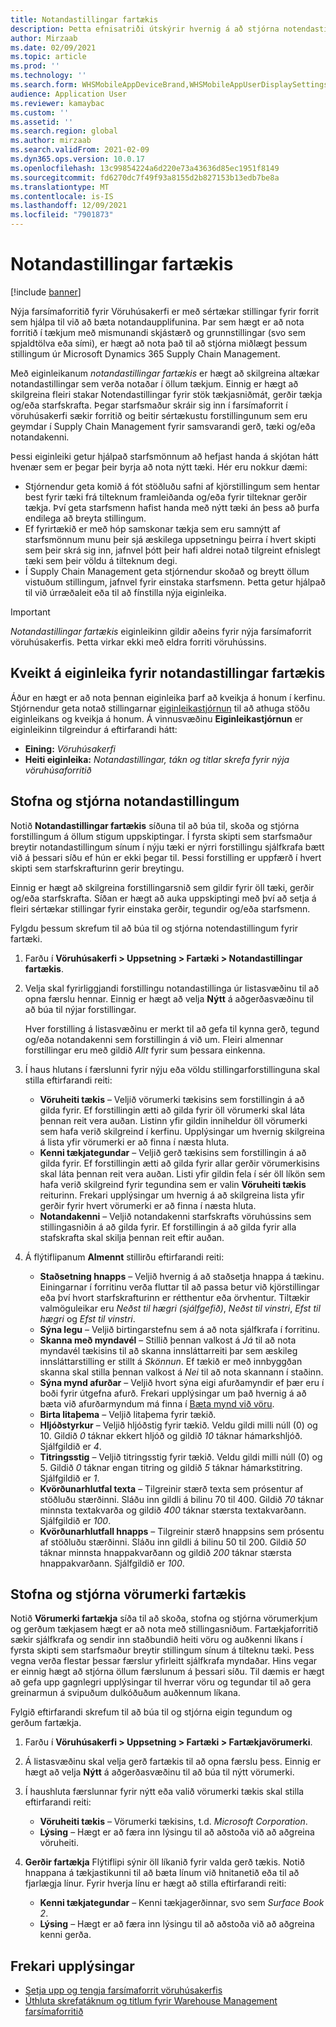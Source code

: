 ```yaml
---
title: Notandastillingar fartækis
description: Þetta efnisatriði útskýrir hvernig á að stjórna notendastillingum fartækis fyrir starfsmenn í vöruhúsi.
author: Mirzaab
ms.date: 02/09/2021
ms.topic: article
ms.prod: ''
ms.technology: ''
ms.search.form: WHSMobileAppDeviceBrand,WHSMobileAppUserDisplaySettings
audience: Application User
ms.reviewer: kamaybac
ms.custom: ''
ms.assetid: ''
ms.search.region: global
ms.author: mirzaab
ms.search.validFrom: 2021-02-09
ms.dyn365.ops.version: 10.0.17
ms.openlocfilehash: 13c99854224a6d220e73a43636d85ec1951f8149
ms.sourcegitcommit: fd6270dc7f49f93a8155d2b827153b13edb7be8a
ms.translationtype: MT
ms.contentlocale: is-IS
ms.lasthandoff: 12/09/2021
ms.locfileid: "7901873"
---
```

# <a name="mobile-device-user-settings"></a>Notandastillingar fartækis

[!include [banner](../../includes/banner.md)]

Nýja farsímaforritið fyrir Vöruhúsakerfi er með sértækar stillingar fyrir forrit sem hjálpa til við að bæta notandaupplifunina. Þar sem hægt er að nota forritið í tækjum með mismunandi skjástærð og grunnstillingar (svo sem spjaldtölva eða sími), er hægt að nota það til að stjórna miðlægt þessum stillingum úr Microsoft Dynamics 365 Supply Chain Management.

Með eiginleikanum *notandastillingar fartækis* er hægt að skilgreina altækar notandastillingar sem verða notaðar í öllum tækjum. Einnig er hægt að skilgreina fleiri stakar Notendastillingar fyrir stök tækjasniðmát, gerðir tækja og/eða starfskrafta. Þegar starfsmaður skráir sig inn í farsímaforrit í vöruhúsakerfi sækir forritið og beitir sértækustu forstillingunum sem eru geymdar í Supply Chain Management fyrir samsvarandi gerð, tæki og/eða notandakenni.

Þessi eiginleiki getur hjálpað starfsmönnum að hefjast handa á skjótan hátt hvenær sem er þegar þeir byrja að nota nýtt tæki. Hér eru nokkur dæmi:

- Stjórnendur geta komið á fót stöðluðu safni af kjörstillingum sem hentar best fyrir tæki frá tilteknum framleiðanda og/eða fyrir tilteknar gerðir tækja. Því geta starfsmenn hafist handa með nýtt tæki án þess að þurfa endilega að breyta stillingum.
- Ef fyrirtækið er með hóp samskonar tækja sem eru samnýtt af starfsmönnum munu þeir sjá æskilega uppsetningu þeirra í hvert skipti sem þeir skrá sig inn, jafnvel þótt þeir hafi aldrei notað tilgreint efnislegt tæki sem þeir völdu á tilteknum degi.
- Í Supply Chain Management geta stjórnendur skoðað og breytt öllum vistuðum stillingum, jafnvel fyrir einstaka starfsmenn. Þetta getur hjálpað til við úrræðaleit eða til að fínstilla nýja eiginleika.

> [!IMPORTANT]
> *Notandastillingar fartækis* eiginleikinn gildir aðeins fyrir nýja farsímaforrit vöruhúsakerfis. Þetta virkar ekki með eldra forriti vöruhússins.

## <a name="turn-on-the-mobile-device-user-settings-feature"></a>Kveikt á eiginleika fyrir notandastillingar fartækis

Áður en hægt er að nota þennan eiginleika þarf að kveikja á honum í kerfinu. Stjórnendur geta notað stillingarnar [eiginleikastjórnun](../../fin-ops-core/fin-ops/get-started/feature-management/feature-management-overview.md) til að athuga stöðu eiginleikans og kveikja á honum. Á vinnusvæðinu **Eiginleikastjórnun** er eiginleikinn tilgreindur á eftirfarandi hátt:

- **Eining:** *Vöruhúsakerfi*
- **Heiti eiginleika:** *Notandastillingar, tákn og titlar skrefa fyrir nýja vöruhúsaforritið*

## <a name="create-and-manage-user-settings"></a>Stofna og stjórna notandastillingum

Notið **Notandastillingar fartækis** síðuna til að búa til, skoða og stjórna forstillingum á öllum stigum uppskiptingar. Í fyrsta skipti sem starfsmaður breytir notandastillingum sínum í nýju tæki er nýrri forstillingu sjálfkrafa bætt við á þessari síðu ef hún er ekki þegar til. Þessi forstilling er uppfærð í hvert skipti sem starfskrafturinn gerir breytingu.

Einnig er hægt að skilgreina forstillingarsnið sem gildir fyrir öll tæki, gerðir og/eða starfskrafta. Síðan er hægt að auka uppskiptingi með því að setja á fleiri sértækar stillingar fyrir einstaka gerðir, tegundir og/eða starfsmenn.

Fylgdu þessum skrefum til að búa til og stjórna notendastillingum fyrir fartæki.

1. Farðu í **Vöruhúsakerfi \> Uppsetning \> Fartæki \> Notandastillingar fartækis**.
1. Velja skal fyrirliggjandi forstillingu notandastillinga úr listasvæðinu til að opna færslu hennar. Einnig er hægt að velja **Nýtt** á aðgerðasvæðinu til að búa til nýjar forstillingar.

    Hver forstilling á listasvæðinu er merkt til að gefa til kynna gerð, tegund og/eða notandakenni sem forstillingin á við um. Fleiri almennar forstillingar eru með gildið *Allt* fyrir sum þessara einkenna.

1. Í haus hlutans í færslunni fyrir nýju eða völdu stillingarforstillinguna skal stilla eftirfarandi reiti:

    - **Vöruheiti tækis** – Veljið vörumerki tækisins sem forstillingin á að gilda fyrir. Ef forstillingin ætti að gilda fyrir öll vörumerki skal láta þennan reit vera auðan. Listinn yfir gildin inniheldur öll vörumerki sem hafa verið skilgreind í kerfinu. Upplýsingar um hvernig skilgreina á lista yfir vörumerki er að finna í næsta hluta.
    - **Kenni tækjategundar** – Veljið gerð tækisins sem forstillingin á að gilda fyrir. Ef forstillingin ætti að gilda fyrir allar gerðir vörumerkisins skal láta þennan reit vera auðan. Listi yfir gildin fela í sér öll líkön sem hafa verið skilgreind fyrir tegundina sem er valin **Vöruheiti tækis** reiturinn. Frekari upplýsingar um hvernig á að skilgreina lista yfir gerðir fyrir hvert vörumerki er að finna í næsta hluta.
    - **Notandakenni** – Veljið notandakenni starfskrafts vöruhússins sem stillingasniðin á að gilda fyrir. Ef forstillingin á að gilda fyrir alla stafskrafta skal skilja þennan reit eftir auðan.

1. Á flýtiflipanum **Almennt** stillirðu eftirfarandi reiti:

    - **Staðsetning hnapps** – Veljið hvernig á að staðsetja hnappa á tækinu. Einingarnar í forritinu verða fluttar til að passa betur við kjörstillingar eða því hvort starfskrafturinn er rétthentur eða örvhentur. Tiltækir valmöguleikar eru *Neðst til hægri (sjálfgefið)*, *Neðst til vinstri*, *Efst til hægri* og *Efst til vinstri*.
    - **Sýna legu** – Veljið birtingarstefnu sem á að nota sjálfkrafa í forritinu.
    - **Skanna með myndavél** – Stillið þennan valkost á *Já* til að nota myndavél tækisins til að skanna innsláttarreiti þar sem æskileg innsláttarstilling er stillt á *Skönnun*. Ef tækið er með innbyggðan skanna skal stilla þennan valkost á *Nei* til að nota skannann í staðinn.
    - **Sýna mynd afurðar** – Veljið hvort sýna eigi afurðamyndir ef þær eru í boði fyrir útgefna afurð. Frekari upplýsingar um það hvernig á að bæta við afurðarmyndum má finna í [Bæta mynd við vöru](../pim/tasks/add-image-product.md).
    - **Birta litaþema** – Veljið litaþema fyrir tækið.
    - **Hljóðstyrkur** – Veljið hljóðstig fyrir tækið. Veldu gildi milli núll (0) og 10. Gildið *0* táknar ekkert hljóð og gildið *10* táknar hámarkshljóð. Sjálfgildið er *4*.
    - **Titringsstig** – Veljið titringsstig fyrir tækið. Veldu gildi milli núll (0) og 5. Gildið *0* táknar engan titring og gildið *5* táknar hámarkstitring. Sjálfgildið er *1*.
    - **Kvörðunarhlutfal texta** – Tilgreinir stærð texta sem prósentur af stöðluðu stærðinni. Sláðu inn gildli á bilinu 70 til 400. Gildið *70* táknar minnsta textakvarða og gildið *400* táknar stærsta textakvarðann. Sjálfgildið er *100*.
    - **Kvörðunarhlutfall hnapps** – Tilgreinir stærð hnappsins sem prósentu af stöðluðu stærðinni. Sláðu inn gildli á bilinu 50 til 200. Gildið *50* táknar minnsta hnappakvarðann og gildið *200* táknar stærsta hnappakvarðann. Sjálfgildið er *100*.

## <a name="create-and-manage-mobile-device-brands"></a>Stofna og stjórna vörumerki fartækis

Notið **Vörumerki fartækja** síða til að skoða, stofna og stjórna vörumerkjum og gerðum tækjasem hægt er að nota með stillingasniðum. Fartækjaforritið sækir sjálfkrafa og sendir inn staðbundið heiti vöru og auðkenni líkans í fyrsta skipti sem starfsmaður breytir stillingum sínum á tilteknu tæki. Þess vegna verða flestar þessar færslur yfirleitt sjálfkrafa myndaðar. Hins vegar er einnig hægt að stjórna öllum færslunum á þessari síðu. Til dæmis er hægt að gefa upp gagnlegri upplýsingar til hverrar vöru og tegundar til að gera greinarmun á svipuðum dulkóðuðum auðkennum líkana.

Fylgið eftirfarandi skrefum til að búa til og stjórna eigin tegundum og gerðum fartækja.

1. Farðu í **Vöruhúsakerfi \> Uppsetning \> Fartæki \> Fartækjavörumerki**.
1. Á listasvæðinu skal velja gerð fartækis til að opna færslu þess. Einnig er hægt að velja **Nýtt** á aðgerðasvæðinu til að búa til nýtt vörumerki.
1. Í haushluta færslunnar fyrir nýtt eða valið vörumerki tækis skal stilla eftirfarandi reiti:

    - **Vöruheiti tækis** – Vörumerki tækisins, t.d. *Microsoft Corporation*.
    - **Lýsing** – Hægt er að færa inn lýsingu til að aðstoða við að aðgreina vöruheiti.

1. **Gerðir fartækja** Flýtiflipi sýnir öll líkanið fyrir valda gerð tækis. Notið hnappana á tækjastikunni til að bæta línum við hnitanetið eða til að fjarlægja línur. Fyrir hverja línu er hægt að stilla eftirfarandi reiti:

    - **Kenni tækjategundar** – Kenni tækjagerðinnar, svo sem *Surface Book 2*.
    - **Lýsing** – Hægt er að færa inn lýsingu til að aðstoða við að aðgreina kenni gerða.

## <a name="additional-resources"></a>Frekari upplýsingar

- [Setja upp og tengja farsímaforrit vöruhúsakerfis](install-configure-warehouse-management-app.md)
- [Úthluta skrefatáknum og titlum fyrir Warehouse Management farsímaforritið](step-icons-titles.md)
